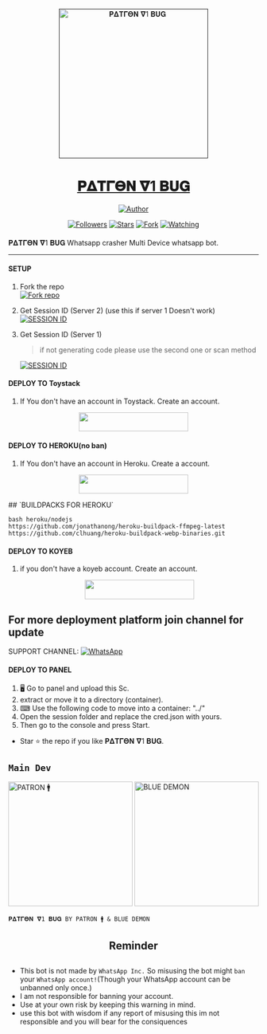 <p align="center">  
  <a href="">
    <img alt="𝚸𝚫𝚻𝚪𝚯𝚴 𝛁1 𝚩𝐔𝐆" height="300" src="https://telegra.ph/file/551d68eb74a30dda96c0c.jpg">
    <h1 align="center">𝚸𝚫𝚻𝚪𝚯𝚴 𝛁1 𝚩𝐔𝐆</h1>
  </a>
</p>
<p align="center">
<a href="https://t.me/textpatron_bot"><img title="Author" src="https://img.shields.io/badge/PATRON-BOT-black?style=for-the-badge&logo=telegram"></a>
<p/>
<p align="center">
<a href="https://github.com/Ednut001?tab=followers"><img title="Followers" src="https://img.shields.io/github/followers/Ednut001?label=Followers&style=social"></a>
<a href="https://github.com/Ednut001/Naruto-v1-bug/stargazers/"><img title="Stars" src="https://img.shields.io/github/stars/Ednut001/Naruto-v1-bug?&style=social"></a>
<a href="https://github.com/Ednut001/Naruto-v1-bug/network/members"><img title="Fork" src="https://img.shields.io/github/forks/Ednut001/Naruto-v1-bug?style=social"></a>
<a href="https://github.com/Ednut001/Naruto-v1-bug/watchers"><img title="Watching" src="https://img.shields.io/github/watchers/Ednut001/Naruto-v1-bug?label=Watching&style=social"></a>
</p>

####  
𝚸𝚫𝚻𝚪𝚯𝚴 𝛁1 𝚩𝐔𝐆 Whatsapp crasher Multi Device whatsapp bot.

***

#### SETUP

1. Fork the repo
    <br>
<a href='https://github.com/patronffx/PATRON-V1/fork' target="_blank"><img alt='Fork repo' src='https://img.shields.io/badge/Fork Repo-100000?style=for-the-badge&logo=scan&logoColor=white&labelColor=black&color=black'/></a>



2. Get Session ID (Server 2) (use this if server 1 Doesn't work)
    <br>
<a href='https://replit.com/@asmakev/Classic-Pairing?s=app' target="_blank"><img alt='SESSION ID' src='https://img.shields.io/badge/Session_id-100000?style=for-the-badge&logo=scan&logoColor=white&labelColor=black&color=black'/></a>


3. Get Session ID (Server 1)
   > if not generating code please use the second one or scan method
    
     <a href='https://ednut-pair-code.onrender.com/' target="_blank"><img alt='SESSION ID' src='https://img.shields.io/badge/Session_id-100000?style=for-the-badge&logo=scan&logoColor=white&labelColor=black&color=black'/></a>


#### DEPLOY TO Toystack

1. If You don't have an account in Toystack. Create an account.
    <br>
<p align="center"><a href="https://toystack.ai"> <img src="https://img.shields.io/badge/Toystack%20Account-blue?style=for-the-badge&logo=Toystack" width="220" height="38.45"/></a></p>

#### DEPLOY TO HEROKU(no ban)

1. If You don't have an account in Heroku. Create a account.
    <br>
<p align="center"><a href="https://signup.heroku.com"> <img src="https://img.shields.io/badge/heroku%20Account-blue?style=for-the-badge&logo=heroku" width="220" height="38.45"/></a></p>
## `BUILDPACKS FOR HEROKU`

```
bash heroku/nodejs
https://github.com/jonathanong/heroku-buildpack-ffmpeg-latest
https://github.com/clhuang/heroku-buildpack-webp-binaries.git
```

#### DEPLOY TO KOYEB

1. if you don't have a koyeb account. Create an account.
   <br>
   <p align="center"><a href="https://app.koyeb.com/auth/signup"> <img src="https://img.shields.io/badge/Koyeb account-blue?style=for-the-badge&logo=koyeb" width="220" height="38.45"/></a></p>
 
 ## For more deployment platform join channel for update

SUPPORT CHANNEL: <a href="https://whatsapp.com/channel/0029Val0s0rIt5rsIDPCoD2q"><img alt="WhatsApp" src="https://img.shields.io/badge/Join CHANNEL-25D366?style=for-the-badge&logo=whatsapp&logoColor=white"/></a>

#### DEPLOY TO PANEL
1. 🖥 Go to panel and upload this Sc.
2. extract or move it to a directory (container).
3. ⌨ Use the following code to move into a container: "../"
4. Open the session folder and replace the cred.json with yours.
5. Then go to the console and press Start.


- Star ⭐ the repo if you like 𝚸𝚫𝚻𝚪𝚯𝚴 𝛁1 𝚩𝐔𝐆.


## `Main Dev` 
<a href="https://github.com/Itzpatron"><img src="https://telegra.ph/file/551d68eb74a30dda96c0c.jpg" width="250" height="250" alt="PATRON 🚹"/></a>
<a href="https://github.com/asmakev930h"><img src="https://telegra.ph/file/229312c344db0a90bca65.jpg" width="250" height="250" alt="BLUE DEMON"/></a>

`𝚸𝚫𝚻𝚪𝚯𝚴 𝛁1 𝚩𝐔𝐆 BY PATRON 🚹 & BLUE DEMON`

<h2 align="center">  Reminder
</h2>

## 
- This bot is not made by `WhatsApp Inc.` So misusing the bot might `ban` your `WhatsApp account!`(Though your WhatsApp account can be unbanned only once.)
- I am not responsible for banning your account.
- Use at your own risk by keeping this warning in mind.
- use this bot with wisdom if any report of misusing this im not responsible and you will bear for the consiquences 
